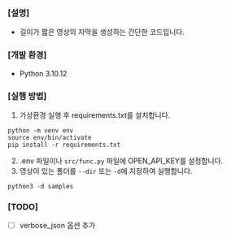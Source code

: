 ### [설명]
* 길이가 짧은 영상의 자막을 생성하는 간단한 코드입니다.

### [개발 환경]
* Python 3.10.12

### [실행 방법]
1. 가상환경 실행 후 requirements.txt를 설치합니다.
```
python -m venv env
source env/bin/activate
pip install -r requirements.txt
```
2. .env 파일이나 `src/func.py` 파일에 OPEN_API_KEY를 설정합니다.
3. 영상이 있는 폴더를 `--dir` 또는 `-d`에 지정하여 실행합니다.
```
python3 -d samples
```

### [TODO]
- [ ] verbose_json 옵션 추가